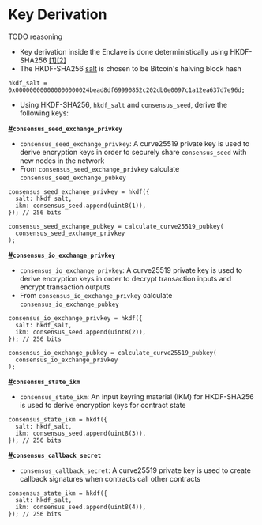 # Key Derivation



TODO reasoning

* Key derivation inside the Enclave is done deterministically using HKDF-SHA256 [\[1\]](https://tools.ietf.org/html/rfc5869#section-2)[\[2\]](https://en.wikipedia.org/wiki/HKDF)
* The HKDF-SHA256 [salt](https://tools.ietf.org/html/rfc5869#section-3.1) is chosen to be Bitcoin's halving block hash

```
hkdf_salt = 0x000000000000000000024bead8df69990852c202db0e0097c1a12ea637d7e96d;
```

* Using HKDF-SHA256, `hkdf_salt` and `consensus_seed`, derive the following keys:

[**#**](https://docs.scrt.network/protocol/encryption-specs.html#consensus-seed-exchange-privkey)**`consensus_seed_exchange_privkey`**

* `consensus_seed_exchange_privkey`: A curve25519 private key is used to derive encryption keys in order to securely share `consensus_seed` with new nodes in the network
* From `consensus_seed_exchange_privkey` calculate `consensus_seed_exchange_pubkey`

```
consensus_seed_exchange_privkey = hkdf({
  salt: hkdf_salt,
  ikm: consensus_seed.append(uint8(1)),
}); // 256 bits

consensus_seed_exchange_pubkey = calculate_curve25519_pubkey(
  consensus_seed_exchange_privkey
);
```

[**#**](https://docs.scrt.network/protocol/encryption-specs.html#consensus-io-exchange-privkey)**`consensus_io_exchange_privkey`**

* `consensus_io_exchange_privkey`: A curve25519 private key is used to derive encryption keys in order to decrypt transaction inputs and encrypt transaction outputs
* From `consensus_io_exchange_privkey` calculate `consensus_io_exchange_pubkey`

```
consensus_io_exchange_privkey = hkdf({
  salt: hkdf_salt,
  ikm: consensus_seed.append(uint8(2)),
}); // 256 bits

consensus_io_exchange_pubkey = calculate_curve25519_pubkey(
  consensus_io_exchange_privkey
);
```

[**#**](https://docs.scrt.network/protocol/encryption-specs.html#consensus-state-ikm)**`consensus_state_ikm`**

* `consensus_state_ikm`: An input keyring material (IKM) for HKDF-SHA256 is used to derive encryption keys for contract state

```
consensus_state_ikm = hkdf({
  salt: hkdf_salt,
  ikm: consensus_seed.append(uint8(3)),
}); // 256 bits
```

[**#**](https://docs.scrt.network/protocol/encryption-specs.html#consensus-callback-secret)**`consensus_callback_secret`**

* `consensus_callback_secret`: A curve25519 private key is used to create callback signatures when contracts call other contracts

```
consensus_state_ikm = hkdf({
  salt: hkdf_salt,
  ikm: consensus_seed.append(uint8(4)),
}); // 256 bits
```
